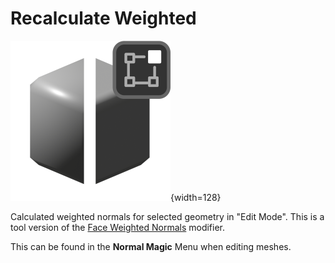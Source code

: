 # Recalculate Weighted

![recalculate_weighted](../assets/icons/recalculate_normals.png){width=128}

Calculated weighted normals for selected geometry in "Edit Mode". This is a tool version of the [Face Weighted Normals](../normal_tools/face_weighted_normals.md) modifier.

This can be found in the **Normal Magic** Menu when editing meshes.

